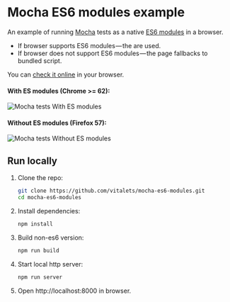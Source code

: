 # Mocha ES6 modules example
An example of running [Mocha](https://mochajs.org/) tests as a native [ES6 modules](https://hacks.mozilla.org/2015/08/es6-in-depth-modules/) in a browser.

* If browser supports ES6 modules — the are used. 
* If browser does not support ES6 modules — the page fallbacks to bundled script.

You can [check it online](https://vitalets.github.io/mocha-es6-modules/) in your browser.

#### With ES modules (Chrome >= 62):
![Mocha tests With ES modules](https://user-images.githubusercontent.com/1473072/33773729-e7208d38-dc49-11e7-9748-f2139bc55e39.png)

#### Without ES modules (Firefox 57):
![Mocha tests Without ES modules](https://user-images.githubusercontent.com/1473072/33773726-e4ff96a2-dc49-11e7-8a69-45d44c424e15.png)

## Run locally
1. Clone the repo:
    ```bash
    git clone https://github.com/vitalets/mocha-es6-modules.git
    cd mocha-es6-modules
    ```
2. Install dependencies:
    ```bash
    npm install
    ```
3. Build non-es6 version:
    ```bash
    npm run build
    ```
4. Start local http server:
    ```bash
    npm run server
    ```
5. Open http://localhost:8000 in browser.
